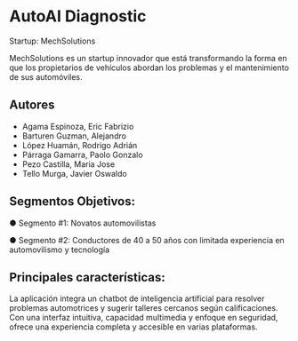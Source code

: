 # AutoAI Diagnostic

Startup: MechSolutions

MechSolutions es un startup innovador que está transformando la forma en que los propietarios de vehículos abordan los problemas y el mantenimiento de sus automóviles.

## Autores
- Agama Espinoza, Eric Fabrizio
- Barturen Guzman, Alejandro
- López Huamán, Rodrigo Adrián
- Párraga Gamarra, Paolo Gonzalo
- Pezo Castilla, Maria Jose
- Tello Murga, Javier Oswaldo

## Segmentos Objetivos:
● Segmento #1: Novatos automovilistas

● Segmento #2: Conductores de 40 a 50 años con limitada experiencia en automovilismo y tecnología

## Principales características:

La aplicación integra un chatbot de inteligencia artificial para resolver problemas automotrices y sugerir talleres cercanos según calificaciones. Con una interfaz intuitiva, capacidad multimedia y enfoque en seguridad, ofrece una experiencia completa y accesible en varias plataformas.
